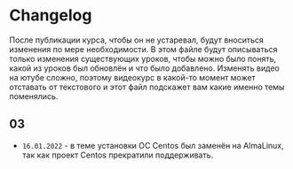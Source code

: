 # Changelog

После публикации курса, чтобы он не устаревал, будут вноситься изменения по мере необходимости. В этом файле будут описываться только изменения существующих уроков, чтобы можно было понять, какой из уроков был обновлён и что было добавлено. Изменять видео на ютубе сложно, поэтому видеокурс в какой-то момент может отставать от текстового и этот файл подскажет вам какие именно темы поменялись. 

## 03

- ``` 16.01.2022 ``` - в теме установки ОС Centos был заменён на AlmaLinux, так как проект Centos прекратили поддерживать. 